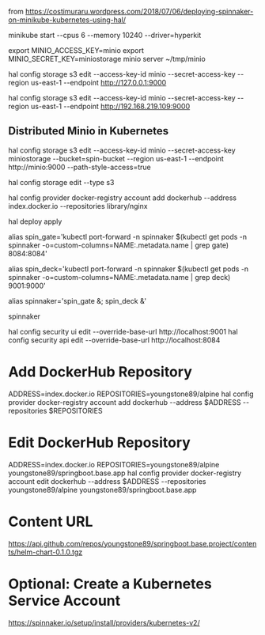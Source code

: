 from https://costimuraru.wordpress.com/2018/07/06/deploying-spinnaker-on-minikube-kubernetes-using-hal/

minikube start --cpus 6 --memory 10240 --driver=hyperkit

export MINIO_ACCESS_KEY=minio
export MINIO_SECRET_KEY=miniostorage
minio server ~/tmp/minio


hal config storage s3 edit --access-key-id minio --secret-access-key --region us-east-1 --endpoint http://127.0.0.1:9000

hal config storage s3 edit --access-key-id minio --secret-access-key --region us-east-1 --endpoint http://192.168.219.109:9000

## Distributed Minio in Kubernetes
hal config storage s3 edit --access-key-id minio --secret-access-key miniostorage --bucket=spin-bucket --region us-east-1 --endpoint http://minio:9000 --path-style-access=true


hal config storage edit --type s3

hal config provider docker-registry account add dockerhub --address index.docker.io --repositories library/nginx

hal deploy apply

alias spin_gate='kubectl port-forward -n spinnaker $(kubectl get pods -n spinnaker -o=custom-columns=NAME:.metadata.name | grep gate) 8084:8084'

alias spin_deck='kubectl port-forward -n spinnaker $(kubectl get pods -n spinnaker -o=custom-columns=NAME:.metadata.name | grep deck) 9001:9000'

alias spinnaker='spin_gate &; spin_deck &'

spinnaker


hal config security ui edit --override-base-url http://localhost:9001
hal config security api edit --override-base-url http://localhost:8084



# Add DockerHub Repository
ADDRESS=index.docker.io
REPOSITORIES=youngstone89/alpine
hal config provider docker-registry account add dockerhub --address $ADDRESS --repositories $REPOSITORIES


# Edit DockerHub Repository
ADDRESS=index.docker.io
REPOSITORIES=youngstone89/alpine youngstone89/springboot.base.app
hal config provider docker-registry account edit dockerhub --address $ADDRESS --repositories
youngstone89/alpine youngstone89/springboot.base.app


# Content URL 
https://api.github.com/repos/youngstone89/springboot.base.project/contents/helm-chart-0.1.0.tgz




# Optional: Create a Kubernetes Service Account
https://spinnaker.io/setup/install/providers/kubernetes-v2/